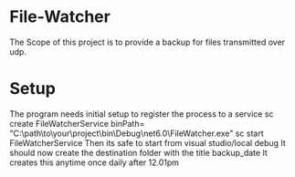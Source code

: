 # File-Watcher
The Scope of this project is to provide a backup for files transmitted over udp.
# Setup
The program needs initial setup to register the process to a service
sc create FileWatcherService binPath= "C:\path\to\your\project\bin\Debug\net6.0\FileWatcher.exe"
sc start FileWatcherService
Then its safe to start from visual studio/local debug
It should now create the destination folder with the title backup_date
It creates this anytime once daily after 12.01pm



